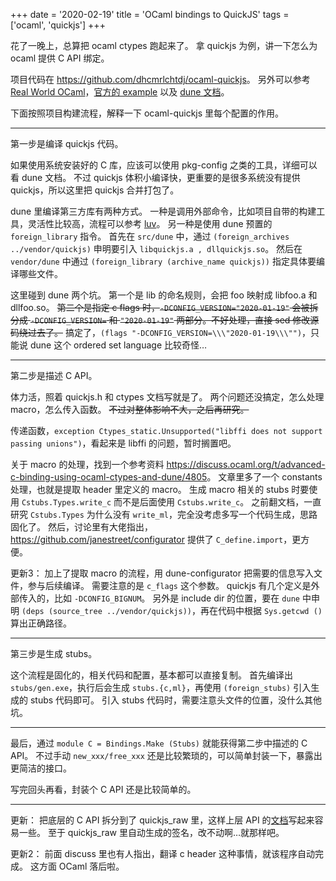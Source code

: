 +++
date = '2020-02-19'
title = 'OCaml bindings to QuickJS'
tags = ['ocaml', 'quickjs']
+++

花了一晚上，总算把 ocaml ctypes 跑起来了。
拿 quickjs 为例，讲一下怎么为 ocaml 提供 C API 绑定。

项目代码在 <https://github.com/dhcmrlchtdj/ocaml-quickjs>。
另外可以参考 [Real World OCaml](http://dev.realworldocaml.org/foreign-function-interface.html)，[官方的 example](https://github.com/ocamllabs/ocaml-ctypes/tree/master/examples) 以及 [dune 文档](https://dune.readthedocs.io)。

下面按照项目构建流程，解释一下 ocaml-quickjs 里每个配置的作用。

---

第一步是编译 quickjs 代码。

如果使用系统安装好的 C 库，应该可以使用 pkg-config 之类的工具，详细可以看 dune 文档。
不过 quickjs 体积小编译快，更重要的是很多系统没有提供 quickjs，所以这里把 quickjs 合并打包了。

dune 里编译第三方库有两种方式。
一种是调用外部命令，比如项目自带的构建工具，灵活性比较高，流程可以参考 [luv](https://github.com/aantron/luv)。
另一种是使用 dune 预置的 `foreign_library` 指令。
首先在 `src/dune` 中，通过 `(foreign_archives ../vendor/quickjs)` 申明要引入 `libquickjs.a , dllquickjs.so`。
然后在 `vendor/dune` 中通过 `(foreign_library (archive_name quickjs))` 指定具体要编译哪些文件。

这里碰到 dune 两个坑。
第一个是 lib 的命名规则，会把 foo 映射成 libfoo.a 和 dllfoo.so。
~~第二个是指定 c flags 时，`-DCONFIG_VERSION="2020-01-19"` 会被拆分成 `-DCONFIG_VERSION=` 和 `"2020-01-19"` 两部分。不好处理，直接 sed 修改源码绕过去了。~~
搞定了，`(flags "-DCONFIG_VERSION=\\\"2020-01-19\\\"")`，只能说 dune 这个 ordered set language 比较奇怪…

---

第二步是描述 C API。

体力活，照着 quickjs.h 和 ctypes 文档写就是了。
两个问题还没搞定，怎么处理 macro，怎么传入函数。
~~不过对整体影响不大，之后再研究。~~

传递函数，`exception Ctypes_static.Unsupported("libffi does not support passing unions")`，看起来是 libffi 的问题，暂时搁置吧。

关于 macro 的处理，找到一个参考资料 <https://discuss.ocaml.org/t/advanced-c-binding-using-ocaml-ctypes-and-dune/4805>。
文章里多了一个 constants 处理，也就是提取 header 里定义的 macro。
生成 macro 相关的 stubs 时要使用 `Cstubs.Types.write_c` 而不是后面使用 `Cstubs.write_c`。
之前翻文档，一直研究 `Cstubs.Types` 为什么没有 `write_ml`，完全没考虑多写一个代码生成，思路固化了。
然后，讨论里有大佬指出，https://github.com/janestreet/configurator 提供了 `C_define.import`，更方便。

更新3：
加上了提取 macro 的流程，用 dune-configurator 把需要的信息写入文件，参与后续编译。
需要注意的是 `c_flags` 这个参数。
quickjs 有几个定义是外部传入的，比如 `-DCONFIG_BIGNUM`。
另外是 include dir 的位置，要在 `dune` 中申明 `(deps (source_tree ../vendor/quickjs))`，再在代码中根据 `Sys.getcwd ()` 算出正确路径。

---

第三步是生成 stubs。

这个流程是固化的，相关代码和配置，基本都可以直接复制。
首先编译出 `stubs/gen.exe`，执行后会生成 `stubs.{c,ml}`，再使用 `(foreign_stubs)` 引入生成的 stubs 代码即可。
引入 stubs 代码时，需要注意头文件的位置，没什么其他坑。

---

最后，通过 `module C = Bindings.Make (Stubs)` 就能获得第二步中描述的 C API。
不过手动 `new_xxx/free_xxx` 还是比较繁琐的，可以简单封装一下，暴露出更简洁的接口。

写完回头再看，封装个 C API 还是比较简单的。

---

更新：
把底层的 C API 拆分到了 quickjs_raw 里，这样上层 API 的[文档](https://dhcmrlchtdj.github.io/ocaml-quickjs/quickjs/index.html)写起来容易一些。
至于 quickjs_raw 里自动生成的签名，改不动啊…就那样吧。

更新2：
前面 discuss 里也有人指出，翻译 c header 这种事情，就该程序自动完成。
这方面 OCaml 落后啦。

